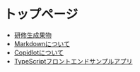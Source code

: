 # トップページ

- [研修生成果物](./%E7%A0%94%E4%BF%AE%E6%88%90%E6%9E%9C%E7%89%A9/)
- [Markdownについて](./Markdown/Markdown%E8%B3%87%E6%96%99_md)
- [Copidlotについて](./Copidlot/Copidlot%E8%B3%87%E6%96%99_md)
- [TypeScriptフロントエンドサンプルアプリ](./TypeScript/SampleApp/)